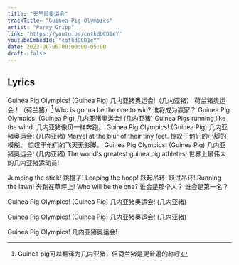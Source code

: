 ```yaml
---
title: "天竺鼠奥运会"
trackTitle: "Guinea Pig Olympics"
artist: "Parry Gripp"
link: "https://youtu.be/cotkdOCD1eY"
youtubeEmbedId: "cotkdOCD1eY"
date: 2023-06-06T00:00:00-05:00
draft: false
---
```


## Lyrics

Guinea Pig Olympics! (Guinea Pig)
<span class="target"><span class="original">几内亚猪奥运会!（几内亚猪）</span> <span class="correction">荷兰猪奥运会！（荷兰猪）[^1]</span></span>
Who is gonna be the one to win?
<span class="target">谁将成为赢家？</span>
Guinea Pig Olympics! (Guinea Pig)
<span class="target">几内亚猪奥运会! (几内亚猪)</span>
Guinea Pigs running like the wind.
<span class="target">几内亚猪像风一样奔跑。</span>
Guinea Pig Olympics! (Guinea Pig)
<span class="target">几内亚猪奥运会! (几内亚猪)</span>
Marvel at the blur of their tiny feet.
<span class="target"><span class="original">惊叹于他们的小脚的模糊。</span> <span class="correction">惊叹于他们的飞天无影脚。</span></span>
Guinea Pig Olympics! (Guinea Pig)
<span class="target">几内亚猪奥运会! (几内亚猪)</span>
The world's greatest guinea pig athletes!
<span class="target">世界上最伟大的几内亚猪运动员!</span>

Jumping the stick!
<span class="target">跳棍子!</span>
Leaping the hoop!
<span class="target"><span class="original">跃起吊环!</span> <span class="correction">跃过吊环!</span></span>
Running the lawn!
<span class="target">奔跑在草坪上!</span>
Who will be the one?
<span class="target"><span class="original">谁会是那个人？</span> <span class="correction">谁会是第一名？</span></span>

Guinea Pig Olympics! (Guinea Pig)
<span class="target">几内亚猪奥运会! (几内亚猪)</span>

Guinea Pig Olympics! (Guinea Pig)
<span class="target">几内亚猪奥运会! (几内亚猪)</span>

Guinea Pig Olympics!
<span class="target">几内亚猪奥运会!</span>

[^1]: Guinea pig可以翻译为几内亚猪，但荷兰猪是更普遍的称呼
